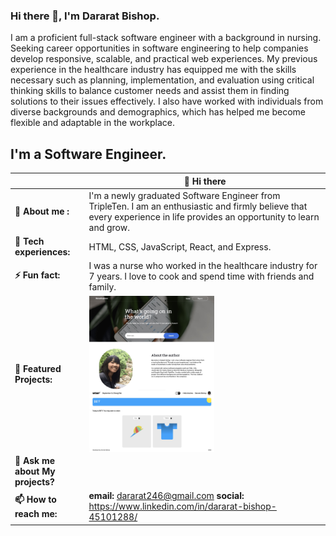### Hi there 👋, I'm Dararat Bishop.
I am a proficient full-stack software engineer with a background in nursing. Seeking career opportunities in software engineering to help companies develop responsive, scalable, and practical web experiences. My previous experience in the healthcare industry has equipped me with the skills necessary such as planning, implementation, and evaluation using critical thinking skills to balance customer needs and assist them in finding solutions to their issues effectively. I also have worked with individuals from diverse backgrounds and demographics, which has helped me become flexible and adaptable in the workplace.

## I'm a Software Engineer.

|       | 👋 Hi there |
| ----------- | ----------- |
| **🔭 About me :**   | I'm a newly graduated Software Engineer from TripleTen. I am an enthusiastic and firmly believe that every experience in life provides an opportunity to learn and grow.  | 
| **🌱 Tech experiences:** | HTML, CSS, JavaScript, React, and Express.       |
| **⚡ Fun fact:** | I was a nurse who worked in the healthcare industry for 7 years. I love to cook and spend time with friends and family.|
| **🌟 Featured Projects:** | [<kbd><img alt= "Newexplorer_App_image" width="200px" height="150px" align = "center" src="images/Newsexplorer.png"/><kbd>](https://newsexplorer.servernux.com/) &nbsp;&nbsp;&nbsp;[<kbd><img alt= "TWTR_App_image" width="200px" height="100px" align="center" src="images/WTWR.png"/><kbd>](https://www.wtwr.twilightparadox.com/)|
| **💬 Ask me about My projects?** | 
| **📫 How to reach me:**| **email:** dararat246@gmail.com **social:** https://www.linkedin.com/in/dararat-bishop-45101288/|


